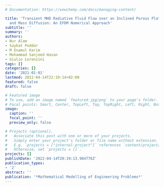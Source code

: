 ```yaml
---
# Documentation: https://wowchemy.com/docs/managing-content/

title: 'Transient MHD Radiative Fluid Flow over an Inclined Porous Plate with Thermal
  and Mass Diffusion: An EFDM Numerical Approach'
subtitle: ''
summary: ''
authors:
- Nur Alam
- Saykat Poddar
- M Enamul Karim
- Mohammad Sanjeed Hasan
- Giulio Lorenzini
tags: []
categories: []
date: '2021-01-01'
lastmod: 2022-04-14T22:19:14+02:00
featured: false
draft: false

# Featured image
# To use, add an image named `featured.jpg/png` to your page's folder.
# Focal points: Smart, Center, TopLeft, Top, TopRight, Left, Right, BottomLeft, Bottom, BottomRight.
image:
  caption: ''
  focal_point: ''
  preview_only: false

# Projects (optional).
#   Associate this post with one or more of your projects.
#   Simply enter your project's folder or file name without extension.
#   E.g. `projects = ["internal-project"]` references `content/project/deep-learning/index.md`.
#   Otherwise, set `projects = []`.
projects: []
publishDate: '2022-04-14T20:19:13.984776Z'
publication_types:
- '2'
abstract: ''
publication: '*Mathematical Modelling of Engineering Problems*'
---
```

